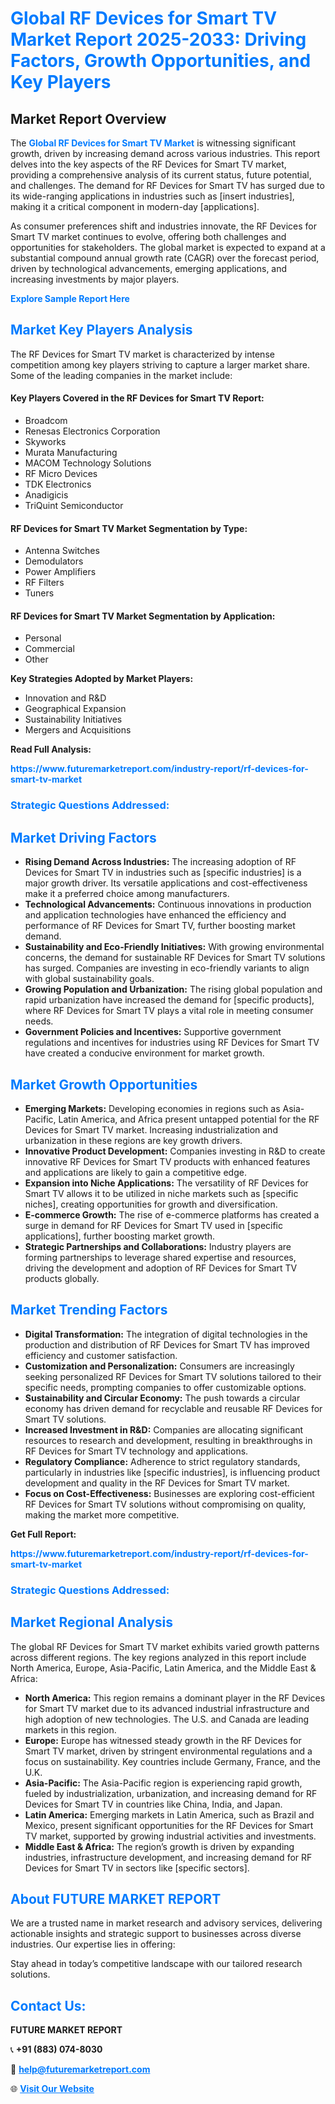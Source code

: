 <h1 style="color: #007BFF;">Global RF Devices for Smart TV Market Report 2025-2033: Driving Factors, Growth Opportunities, and Key Players</h1>

<section id="overview">
<h2>Market Report Overview</h2>
<p>The <a href="https://www.futuremarketreport.com/industry-report/rf-devices-for-smart-tv-market" style="color: #007BFF; text-decoration: none;"><strong>Global RF Devices for Smart TV Market</strong></a> is witnessing significant growth, driven by increasing demand across various industries. This report delves into the key aspects of the RF Devices for Smart TV market, providing a comprehensive analysis of its current status, future potential, and challenges. The demand for RF Devices for Smart TV has surged due to its wide-ranging applications in industries such as [insert industries], making it a critical component in modern-day [applications].</p>
<p>As consumer preferences shift and industries innovate, the RF Devices for Smart TV market continues to evolve, offering both challenges and opportunities for stakeholders. The global market is expected to expand at a substantial compound annual growth rate (CAGR) over the forecast period, driven by technological advancements, emerging applications, and increasing investments by major players.</p>
</section>

<section id="overview">
<p><a href="https://www.futuremarketreport.com/request-sample/reportId=115883" style="color: #007BFF; text-decoration: none;"><strong>Explore Sample Report Here</strong></a></p>
</section>

<section id="key-players">
<h2 style="color: #007BFF;">Market Key Players Analysis</h2>
<p>The RF Devices for Smart TV market is characterized by intense competition among key players striving to capture a larger market share. Some of the leading companies in the market include:</p>
<h4>Key Players Covered in the RF Devices for Smart TV Report:</h4>
<ul><li>Broadcom</li><li>Renesas Electronics Corporation</li><li>Skyworks</li><li>Murata Manufacturing</li><li>MACOM Technology Solutions</li><li>RF Micro Devices</li><li>TDK Electronics</li><li>Anadigicis</li><li>TriQuint Semiconductor</li></ul>
<h4>RF Devices for Smart TV Market Segmentation by Type:</h4>
<ul><li>Antenna Switches</li><li>Demodulators</li><li>Power Amplifiers</li><li>RF Filters</li><li>Tuners</li></ul>

<h4>RF Devices for Smart TV Market Segmentation by Application:</h4>
<ul><li>Personal</li><li>Commercial</li><li>Other</li></ul>
<p><strong>Key Strategies Adopted by Market Players:</strong></p>
<ul>
<li>Innovation and R&D</li>
<li>Geographical Expansion</li>
<li>Sustainability Initiatives</li>
<li>Mergers and Acquisitions</li>
</ul>
</section>

<section>
<p><strong>Read Full Analysis: </strong></p><a href="https://www.futuremarketreport.com/industry-report/rf-devices-for-smart-tv-market" style="color: #007BFF; text-decoration: none;"><strong>https://www.futuremarketreport.com/industry-report/rf-devices-for-smart-tv-market</strong></a>
<h3 style="color: #007BFF;">Strategic Questions Addressed:</h3>
</section>

<section id="driving-factors">
<h2 style="color: #007BFF;">Market Driving Factors</h2>
<ul>
<li><strong>Rising Demand Across Industries:</strong> The increasing adoption of RF Devices for Smart TV in industries such as [specific industries] is a major growth driver. Its versatile applications and cost-effectiveness make it a preferred choice among manufacturers.</li>
<li><strong>Technological Advancements:</strong> Continuous innovations in production and application technologies have enhanced the efficiency and performance of RF Devices for Smart TV, further boosting market demand.</li>
<li><strong>Sustainability and Eco-Friendly Initiatives:</strong> With growing environmental concerns, the demand for sustainable RF Devices for Smart TV solutions has surged. Companies are investing in eco-friendly variants to align with global sustainability goals.</li>
<li><strong>Growing Population and Urbanization:</strong> The rising global population and rapid urbanization have increased the demand for [specific products], where RF Devices for Smart TV plays a vital role in meeting consumer needs.</li>
<li><strong>Government Policies and Incentives:</strong> Supportive government regulations and incentives for industries using RF Devices for Smart TV have created a conducive environment for market growth.</li>
</ul>
</section>

<section id="growth-opportunities">
<h2 style="color: #007BFF;">Market Growth Opportunities</h2>
<ul>
<li><strong>Emerging Markets:</strong> Developing economies in regions such as Asia-Pacific, Latin America, and Africa present untapped potential for the RF Devices for Smart TV market. Increasing industrialization and urbanization in these regions are key growth drivers.</li>
<li><strong>Innovative Product Development:</strong> Companies investing in R&D to create innovative RF Devices for Smart TV products with enhanced features and applications are likely to gain a competitive edge.</li>
<li><strong>Expansion into Niche Applications:</strong> The versatility of RF Devices for Smart TV allows it to be utilized in niche markets such as [specific niches], creating opportunities for growth and diversification.</li>
<li><strong>E-commerce Growth:</strong> The rise of e-commerce platforms has created a surge in demand for RF Devices for Smart TV used in [specific applications], further boosting market growth.</li>
<li><strong>Strategic Partnerships and Collaborations:</strong> Industry players are forming partnerships to leverage shared expertise and resources, driving the development and adoption of RF Devices for Smart TV products globally.</li>
</ul>
</section>

<section id="trending-factors">
<h2 style="color: #007BFF;">Market Trending Factors</h2>
<ul>
<li><strong>Digital Transformation:</strong> The integration of digital technologies in the production and distribution of RF Devices for Smart TV has improved efficiency and customer satisfaction.</li>
<li><strong>Customization and Personalization:</strong> Consumers are increasingly seeking personalized RF Devices for Smart TV solutions tailored to their specific needs, prompting companies to offer customizable options.</li>
<li><strong>Sustainability and Circular Economy:</strong> The push towards a circular economy has driven demand for recyclable and reusable RF Devices for Smart TV solutions.</li>
<li><strong>Increased Investment in R&D:</strong> Companies are allocating significant resources to research and development, resulting in breakthroughs in RF Devices for Smart TV technology and applications.</li>
<li><strong>Regulatory Compliance:</strong> Adherence to strict regulatory standards, particularly in industries like [specific industries], is influencing product development and quality in the RF Devices for Smart TV market.</li>
<li><strong>Focus on Cost-Effectiveness:</strong> Businesses are exploring cost-efficient RF Devices for Smart TV solutions without compromising on quality, making the market more competitive.</li>
</ul>
</section>

<section>
<p><strong>Get Full Report: </strong></p><a href="https://www.futuremarketreport.com/industry-report/rf-devices-for-smart-tv-market" style="color: #007BFF; text-decoration: none;"><strong>https://www.futuremarketreport.com/industry-report/rf-devices-for-smart-tv-market</strong></a>
<h3 style="color: #007BFF;">Strategic Questions Addressed:</h3>
</section>


<section id="regional-analysis">
<h2 style="color: #007BFF;">Market Regional Analysis</h2>
<p>The global RF Devices for Smart TV market exhibits varied growth patterns across different regions. The key regions analyzed in this report include North America, Europe, Asia-Pacific, Latin America, and the Middle East & Africa:</p>
<ul>
<li><strong>North America:</strong> This region remains a dominant player in the RF Devices for Smart TV market due to its advanced industrial infrastructure and high adoption of new technologies. The U.S. and Canada are leading markets in this region.</li>
<li><strong>Europe:</strong> Europe has witnessed steady growth in the RF Devices for Smart TV market, driven by stringent environmental regulations and a focus on sustainability. Key countries include Germany, France, and the U.K.</li>
<li><strong>Asia-Pacific:</strong> The Asia-Pacific region is experiencing rapid growth, fueled by industrialization, urbanization, and increasing demand for RF Devices for Smart TV in countries like China, India, and Japan.</li>
<li><strong>Latin America:</strong> Emerging markets in Latin America, such as Brazil and Mexico, present significant opportunities for the RF Devices for Smart TV market, supported by growing industrial activities and investments.</li>
<li><strong>Middle East & Africa:</strong> The region’s growth is driven by expanding industries, infrastructure development, and increasing demand for RF Devices for Smart TV in sectors like [specific sectors].</li>
</ul>
</section>

<footer>
<h2 style="color: #007BFF;">About FUTURE MARKET REPORT</h2>
<p>We are a trusted name in market research and advisory services, delivering actionable insights and strategic support to businesses across diverse industries. Our expertise lies in offering:</p>

<p>Stay ahead in today’s competitive landscape with our tailored research solutions.</p>

<h2 style="color: #007BFF;">Contact Us:</h2>
<p><strong>FUTURE MARKET REPORT</strong></p>
<p>📞 <strong>+91 (883) 074-8030</strong></p>
<p>📧 <strong><a href="mailto:help@futuremarketreport.com" style="color: #007BFF;">help@futuremarketreport.com</a></strong></p>
<p>🌐 <strong><a href="https://www.futuremarketreport.com/" style="color: #007BFF;">Visit Our Website</a></strong></p>
</footer>